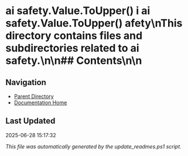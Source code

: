 ﻿# ai safety.Value.ToUpper() i  ai safety.Value.ToUpper() afety\nThis directory contains files and subdirectories related to ai safety.\n\n## Contents\n<!-- toc -->\n
## Navigation

- [Parent Directory](../)
- [Documentation Home](../../)

## Last Updated

2025-06-28 15:17:32

*This file was automatically generated by the update_readmes.ps1 script.*